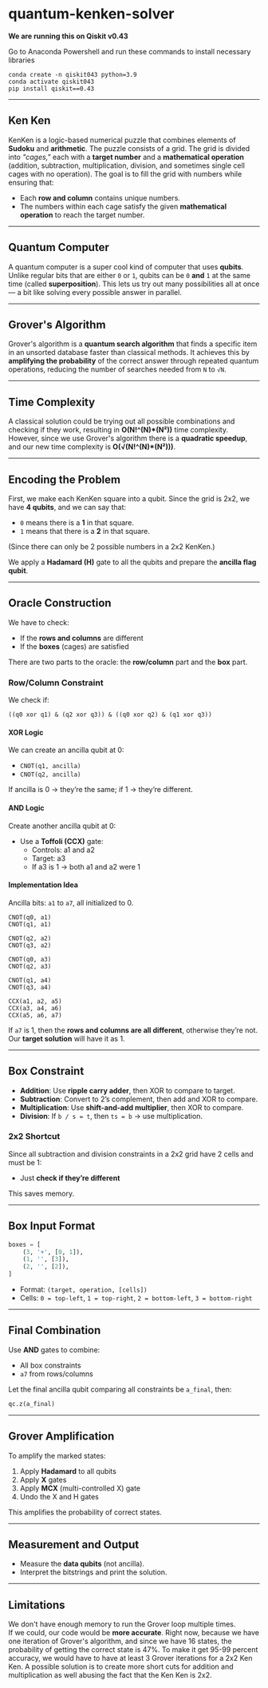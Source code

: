 # **quantum-kenken-solver**

**We are running this on Qiskit v0.43**

Go to Anaconda Powershell and run these commands to install necessary libraries
```
conda create -n qiskit043 python=3.9
conda activate qiskit043
pip install qiskit==0.43
```

---

## **Ken Ken**

KenKen is a logic-based numerical puzzle that combines elements of **Sudoku** and **arithmetic**. The puzzle consists of a grid. The grid is divided into _"cages,"_ each with a **target number** and a **mathematical operation** (addition, subtraction, multiplication, division, and sometimes single cell cages with no operation). The goal is to fill the grid with numbers while ensuring that:
- Each **row and column** contains unique numbers.
- The numbers within each cage satisfy the given **mathematical operation** to reach the target number.

---

## **Quantum Computer**

A quantum computer is a super cool kind of computer that uses **qubits**. Unlike regular bits that are either `0` or `1`, qubits can be `0` **and** `1` at the same time (called **superposition**). This lets us try out many possibilities all at once — a bit like solving every possible answer in parallel.

---

## **Grover's Algorithm**

Grover's algorithm is a **quantum search algorithm** that finds a specific item in an unsorted database faster than classical methods. It achieves this by **amplifying the probability** of the correct answer through repeated quantum operations, reducing the number of searches needed from `N` to `√N`.

---

## **Time Complexity**

A classical solution could be trying out all possible combinations and checking if they work, resulting in **O(N!^(N)*(N²))** time complexity. However, since we use Grover's algorithm there is a **quadratic speedup**, and our new time complexity is **O(√(N!^(N)*(N²)))**.

---

## **Encoding the Problem**

First, we make each KenKen square into a qubit. Since the grid is 2x2, we have **4 qubits**, and we can say that:
- `0` means there is a **1** in that square.
- `1` means that there is a **2** in that square.

(Since there can only be 2 possible numbers in a 2x2 KenKen.)

We apply a **Hadamard (H)** gate to all the qubits and prepare the **ancilla flag qubit**.

---

## **Oracle Construction**

We have to check:
- If the **rows and columns** are different
- If the **boxes** (cages) are satisfied

There are two parts to the oracle: the **row/column** part and the **box** part.

### **Row/Column Constraint**

We check if:
```
((q0 xor q1) & (q2 xor q3)) & ((q0 xor q2) & (q1 xor q3))
```

#### **XOR Logic**
We can create an ancilla qubit at 0:
- `CNOT(q1, ancilla)`
- `CNOT(q2, ancilla)`

If ancilla is 0 → they’re the same; if 1 → they’re different.

#### **AND Logic**
Create another ancilla qubit at 0:
- Use a **Toffoli (CCX)** gate:
  - Controls: a1 and a2
  - Target: a3
  - If a3 is 1 → both a1 and a2 were 1

#### **Implementation Idea**

Ancilla bits: `a1` to `a7`, all initialized to 0.

```
CNOT(q0, a1)
CNOT(q1, a1)

CNOT(q2, a2)
CNOT(q3, a2)

CNOT(q0, a3)
CNOT(q2, a3)

CNOT(q1, a4)
CNOT(q3, a4)

CCX(a1, a2, a5)
CCX(a3, a4, a6)
CCX(a5, a6, a7)
```

If `a7` is 1, then the **rows and columns are all different**, otherwise they’re not. Our **target solution** will have it as 1.

---

## **Box Constraint**

- **Addition**: Use **ripple carry adder**, then XOR to compare to target.
- **Subtraction**: Convert to 2’s complement, then add and XOR to compare.
- **Multiplication**: Use **shift-and-add multiplier**, then XOR to compare.
- **Division**: If `b / s = t`, then `ts = b` → use multiplication.

### **2x2 Shortcut**

Since all subtraction and division constraints in a 2x2 grid have 2 cells and must be 1:
- Just **check if they’re different**

This saves memory.

---

## **Box Input Format**

```python
boxes = [
    (3, '+', [0, 1]),
    (1, '', [3]),          
    (2, '', [2]),  
]
```

- Format: `(target, operation, [cells])`
- Cells: `0 = top-left`, `1 = top-right`, `2 = bottom-left`, `3 = bottom-right`

---

## **Final Combination**

Use **AND** gates to combine:
- All box constraints
- `a7` from rows/columns

Let the final ancilla qubit comparing all constraints be `a_final`, then:

```python
qc.z(a_final)
```

---

## **Grover Amplification**

To amplify the marked states:
1. Apply **Hadamard** to all qubits
2. Apply **X** gates
3. Apply **MCX** (multi-controlled X) gate
4. Undo the X and H gates

This amplifies the probability of correct states.

---

## **Measurement and Output**

- Measure the **data qubits** (not ancilla).
- Interpret the bitstrings and print the solution.

---

## **Limitations**

We don't have enough memory to run the Grover loop multiple times.  
If we could, our code would be **more accurate**. Right now, because we have one iteration of Grover's algorithm, and since we have 16 states, the probability of getting the correct state is 47%. To make it get 95-99 percent accuracy, we would have to have at least 3 Grover iterations for a 2x2 Ken Ken. A possible solution is to create more short cuts for addition and multiplication as well abusing the fact that the Ken Ken is 2x2.
